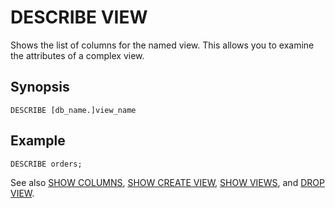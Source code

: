 # DESCRIBE VIEW<a name="describe-view"></a>

Shows the list of columns for the named view\. This allows you to examine the attributes of a complex view\. 

## Synopsis<a name="synopsis"></a>

```
DESCRIBE [db_name.]view_name
```

## Example<a name="examples"></a>

```
DESCRIBE orders;
```

See also [SHOW COLUMNS](show-columns.md), [SHOW CREATE VIEW](show-create-view.md), [SHOW VIEWS](show-views.md), and [DROP VIEW](drop-view.md)\.